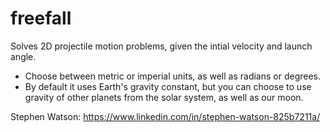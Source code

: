 # freefall
Solves 2D projectile motion problems, given the intial velocity and launch angle.
  - Choose between metric or imperial units, as well as radians or degrees.
  - By default it uses Earth's gravity constant, but you can choose to use gravity of other planets from the solar system, as well as our moon.

Stephen Watson: https://www.linkedin.com/in/stephen-watson-825b7211a/
